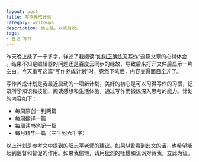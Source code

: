 ```yaml
---
layout: post
title: 写作养成计划
category: writeups
description: 励志贴，以观后效。
tags:
- 日记 写作
---
```


昨天晚上敲了一千多字，详述了我阅读“[如何正确练习写作](http://www.jianshu.com/p/2621444b619d)”这篇文章的心得体会 。结果不知是编辑器的问题还是百度云同步的缘故，导致后来打开文件后显示一片空白。今天重写这篇“写作养成计划”时，竟然下笔后，内容变得面目全非了。

写作养成计划是我最近启动的一项新计划，美好的初心是可以习得写作的习惯，记录所学知识和技能、阅读感想和生活体验，通过写作而锻炼深入思考的能力。计划的内容如下：

- 每周原创一到两篇
- 每周翻译一篇
- 每周读书笔记一篇
- 每月精华一篇（三千到六千字）

以上计划是参考文中提到的阳志平老师的建议。如果M君看到此文的话，也希望能起到监督和督促的作用。如果我偷懒，请用猛烈的吐槽和讥讽对待我。立此为证。
